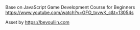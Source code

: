 Base on JavaScript Game Development Course for Beginners https://www.youtube.com/watch?v=GFO_txvwK_c&t=13054s

Asset by https://bevouliin.com
